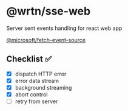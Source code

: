 # @wrtn/sse-web

Server sent events handling for react web app

[@microsoft/fetch-event-source](https://github.com/Azure/fetch-event-source)

## Checklist ✅

- [x] dispatch HTTP error
- [x] error data stream
- [x] background streaming
- [x] abort control
- [ ] retry from server
